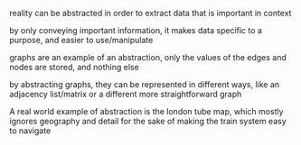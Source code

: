 reality can be abstracted in order to extract data that is important in context

by only conveying important information, it makes data specific to a purpose, and easier to use/manipulate

graphs are an example of an abstraction, only the values of the edges and nodes are stored, and nothing else

by abstracting graphs, they can be represented in different ways, like an adjacency list/matrix or a different more straightforward graph

A real world example of abstraction is the london tube map, which mostly ignores geography and detail for the sake of making the train system easy to navigate
